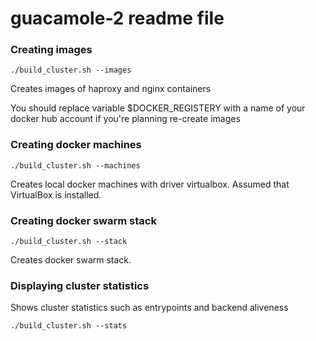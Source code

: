 # guacamole-2 readme file

### Creating images

`./build_cluster.sh --images`

Creates images of haproxy and nginx containers

You should replace variable $DOCKER_REGISTERY with a name of your docker hub account if you're planning re-create images

### Creating docker machines

`./build_cluster.sh --machines`

Creates local docker machines with driver virtualbox. Assumed that VirtualBox is installed.

### Creating docker swarm stack

`./build_cluster.sh --stack`

Creates docker swarm stack.

### Displaying cluster statistics

Shows cluster statistics such as entrypoints and backend aliveness

`./build_cluster.sh --stats`
